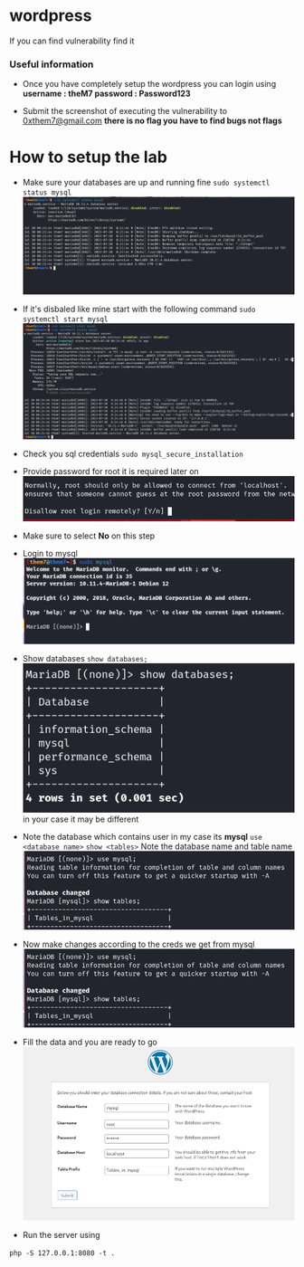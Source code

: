 # wordpress
If you can find vulnerability find it 


### Useful information 
* Once you have completely setup the wordpress you can login using
<b>username : theM7 
password : Password123
</b>

* Submit the screenshot of executing the vulnerability to 0xthem7@gmail.com  <b>there is no flag you have to find bugs not flags</b>


# How to setup the lab

* Make sure your databases are up and running fine
`sudo systemctl status mysql`
![SQL](/images/1.png "SQL image")
* If it's disbaled like mine start with the following command 
`sudo systemctl start mysql`
![SQL](/images/2.png "SQL image")
* Check you sql credentials
`sudo mysql_secure_installation`
* Provide password for root it is required later on
![ROOT](/images/3.png "Root")
* Make sure to select **No** on this step
* Login to mysql
![Login](/images/4.png "mysql login")
* Show databases
`show databases;`
![Databases](/images/5.png "Databases")
in your case it may be different
* Note the database which contains user  in my case its **mysql**
`use <database name>`
`show <tables>`
Note the database name and table name
![Databases](/images/6.png "Creds")

* Now make changes according to the creds we get from mysql
![Database wordpress](/images/6.png "Changes")

* Fill the data and you are ready to go
![Database login](/images/8.png "Image")


* Run the server using

`php -S 127.0.0.1:8080 -t . ` 
